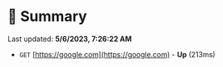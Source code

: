 # 📖 Summary
Last updated: **5/6/2023, 7:26:22 AM**

- `GET` [https://google.com](https://google.com) - **Up** (213ms)
